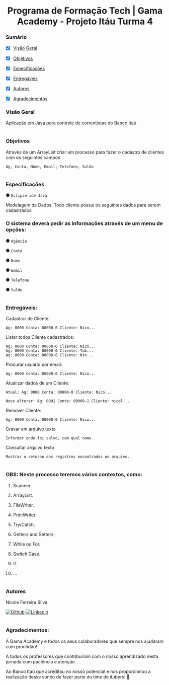 # <div align="center"> Programa de Formação Tech | Gama Academy - Projeto Itáu Turma 4 </div>


### Sumário
- [X] [Visão Geral](#visão-geral)

- [X] [Objetivos](#objetivos)

- [X] [Especificações](#especificações)

- [X] [Entregáveis](#entregáveis)

- [X] [Autores](#autores)

- [X] [Agradecimentos](#agradecimentos)

### Visão Geral
Aplicação em Java para controle de correntistas do Banco Itaú
#

### Objetivos
Através de um ArrayList criar um processo para fazer o cadastro de clientes com os seguintes 
campos <br>

 `Ag, Conta, Nome, Email, Telefone, Saldo`
#

### Especificações

● `Eclipse ide Java`

Modelagem de Dados: 
Todo cliente possui os seguintes dados para serem cadastrados

### O sistema deverá pedir as informações através de um menu de opções:

● `Agência`

● `Conta`

● `Nome`

● `Email`

● `Telefone`

● `Saldo`
#

### Entregáveis:

Cadastrar de Cliente:

    Ag: 0000 Conta: 00000-0 Cliente: Nico...
    
Listar todos Cliente cadastrados:

    Ag: 0000 Conta: 00000-0 Cliente: Nico...
    Ag: 0000 Conta: 00000-0 Cliente: Tub...
    Ag: 0000 Conta: 00000-0 Cliente: Nin...
    
Procurar usuario por email:

    Ag: 0000 Conta: 00000-0 Cliente: Nico...
  
Atualizar dados de um Cliente:

    Atual: Ag: 0000 Conta: 00000-0 Cliente: Nico...
    
    Novo alterar: Ag: 0001 Conta: 00000-1 Cliente: nicol...
  
Remover Cliente:

    Ag: 0000 Conta: 00000-0 Cliente: Nico...

 Gravar em arquivo texto

    Informar onde foi salvo, com qual nome.
    
 Consultar arquivo texto

    Mostrar o retorno dos registros encontrados no arquivo.

#

### OBS: Neste processo teremos vários contextos, como:
1. Scanner.

2. ArrayList.

3. FileWriter.

4. PrintWriter.

5. Try/Catch.

6. Getters and Setters;

7. While ou For.

8. Switch Case.

10. If.

10. ...
#

### Autores



<summary>Nicole Ferreira Silva</summary>

[![Github](https://img.shields.io/badge/GitHub-100000?style=for-the-badge&logo=github&logoColor=white)](https://github.com/lefeani)
[![Linkedin](https://img.shields.io/badge/LinkedIn-0077B5?style=for-the-badge&logo=linkedin&logoColor=white)](https://www.linkedin.com/in/nicole-ferreira-8438a4139/)

#

### Agradecimentos:

À Gama Academy e todos os seus colaboradores que sempre nos ajudaram com prontidão!

A todos os professores que contribuíram com o nosso aprendizado nesta jornada com paciência e atenção.

Ao Banco Itaú que acreditou no nosso potencial e nos proporcionou a realização desse sonho de fazer parte do time de itubers! 🤍
